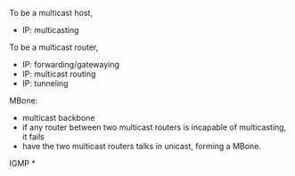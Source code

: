 To be a multicast host,
* IP: multicasting

To be a multicast router,
* IP: forwarding/gatewaying
* IP: multicast routing
* IP: tunneling

MBone:
* multicast backbone
* if any router between two multicast routers is incapable of multicasting, it fails
* have the two multicast routers talks in unicast, forming a MBone.

IGMP
* 
